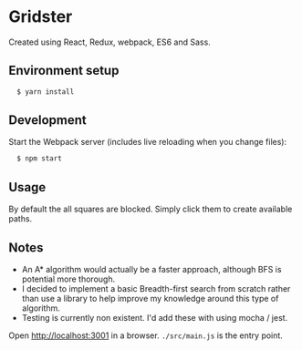 # Gridster

Created using React, Redux, webpack, ES6 and Sass.

## Environment setup

```sh
  $ yarn install
```

## Development

Start the Webpack server (includes live reloading when you change files):

```sh
  $ npm start
```

## Usage

By default the all squares are blocked. Simply click them to create available paths.

## Notes

* An A* algorithm would actually be a faster approach, although BFS is potential more thorough.
* I decided to implement a basic Breadth-first search from scratch rather than use a library to help improve my knowledge around this type of algorithm.
* Testing is currently non existent. I'd add these with using mocha / jest.


Open [http://localhost:3001](http://localhost:3001) in a browser. `./src/main.js` is the entry point.

